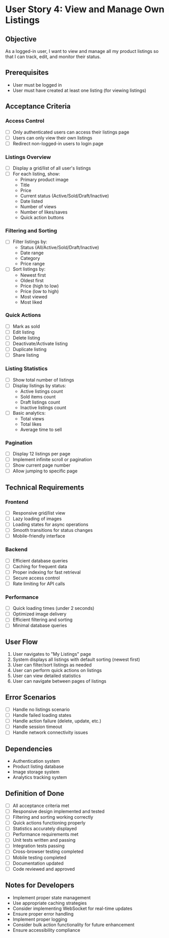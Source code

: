 # User Story 4: View and Manage Own Listings

## Objective
As a logged-in user, I want to view and manage all my product listings so that I can track, edit, and monitor their status.

## Prerequisites
- User must be logged in
- User must have created at least one listing (for viewing listings)

## Acceptance Criteria

### Access Control
- [ ] Only authenticated users can access their listings page
- [ ] Users can only view their own listings
- [ ] Redirect non-logged-in users to login page

### Listings Overview
- [ ] Display a grid/list of all user's listings
- [ ] For each listing, show:
  - Primary product image
  - Title
  - Price
  - Current status (Active/Sold/Draft/Inactive)
  - Date listed
  - Number of views
  - Number of likes/saves
  - Quick action buttons

### Filtering and Sorting
- [ ] Filter listings by:
  - Status (All/Active/Sold/Draft/Inactive)
  - Date range
  - Category
  - Price range
- [ ] Sort listings by:
  - Newest first
  - Oldest first
  - Price (high to low)
  - Price (low to high)
  - Most viewed
  - Most liked

### Quick Actions
- [ ] Mark as sold
- [ ] Edit listing
- [ ] Delete listing
- [ ] Deactivate/Activate listing
- [ ] Duplicate listing
- [ ] Share listing

### Listing Statistics
- [ ] Show total number of listings
- [ ] Display listings by status:
  - Active listings count
  - Sold items count
  - Draft listings count
  - Inactive listings count
- [ ] Basic analytics:
  - Total views
  - Total likes
  - Average time to sell

### Pagination
- [ ] Display 12 listings per page
- [ ] Implement infinite scroll or pagination
- [ ] Show current page number
- [ ] Allow jumping to specific page

## Technical Requirements

### Frontend
- [ ] Responsive grid/list view
- [ ] Lazy loading of images
- [ ] Loading states for async operations
- [ ] Smooth transitions for status changes
- [ ] Mobile-friendly interface

### Backend
- [ ] Efficient database queries
- [ ] Caching for frequent data
- [ ] Proper indexing for fast retrieval
- [ ] Secure access control
- [ ] Rate limiting for API calls

### Performance
- [ ] Quick loading times (under 2 seconds)
- [ ] Optimized image delivery
- [ ] Efficient filtering and sorting
- [ ] Minimal database queries

## User Flow
1. User navigates to "My Listings" page
2. System displays all listings with default sorting (newest first)
3. User can filter/sort listings as needed
4. User can perform quick actions on listings
5. User can view detailed statistics
6. User can navigate between pages of listings

## Error Scenarios
- [ ] Handle no listings scenario
- [ ] Handle failed loading states
- [ ] Handle action failure (delete, update, etc.)
- [ ] Handle session timeout
- [ ] Handle network connectivity issues

## Dependencies
- Authentication system
- Product listing database
- Image storage system
- Analytics tracking system

## Definition of Done
- [ ] All acceptance criteria met
- [ ] Responsive design implemented and tested
- [ ] Filtering and sorting working correctly
- [ ] Quick actions functioning properly
- [ ] Statistics accurately displayed
- [ ] Performance requirements met
- [ ] Unit tests written and passing
- [ ] Integration tests passing
- [ ] Cross-browser testing completed
- [ ] Mobile testing completed
- [ ] Documentation updated
- [ ] Code reviewed and approved

## Notes for Developers
- Implement proper state management
- Use appropriate caching strategies
- Consider implementing WebSocket for real-time updates
- Ensure proper error handling
- Implement proper logging
- Consider bulk action functionality for future enhancement
- Ensure accessibility compliance
